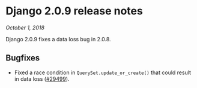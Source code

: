 # Django 2.0.9 release notes

*October 1, 2018*

Django 2.0.9 fixes a data loss bug in 2.0.8.

## Bugfixes

* Fixed a race condition in `QuerySet.update_or_create()` that could result
  in data loss ([#29499](https://code.djangoproject.com/ticket/29499)).
